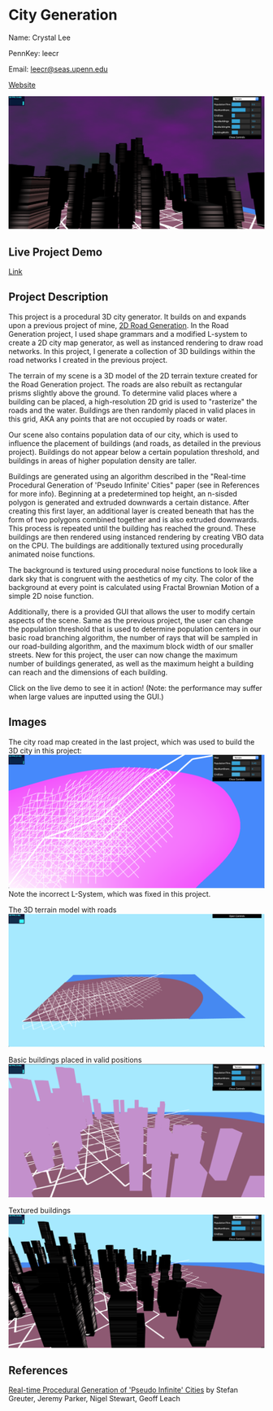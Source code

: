 # City Generation
Name: Crystal Lee

PennKey: leecr

Email: leecr@seas.upenn.edu

[Website](crystaljlee.com)

![](introimage.png)

## Live Project Demo
[Link](https://leecr97.github.io/city-generation/)

## Project Description
This project is a procedural 3D city generator. It builds on and expands upon a previous project of mine, [2D Road Generation](https://github.com/leecr97/road-generation). In the Road Generation project, I used shape grammars and a modified L-system to create a 2D city map generator, as well as instanced rendering to draw road networks. In this project, I generate a collection of 3D buildings within the road networks I created in the previous project.

The terrain of my scene is a 3D model of the 2D terrain texture created for the Road Generation project. The roads are also rebuilt as rectangular prisms slightly above the ground. To determine valid places where a building can be placed, a high-resolution 2D grid is used to "rasterize" the roads and the water. Buildings are then randomly placed in valid places in this grid, AKA any points that are not occupied by roads or water.

Our scene also contains population data of our city, which is used to influence the placement of buildings (and roads, as detailed in the previous project). Buildings do not appear below a certain population threshold, and buildings in areas of higher population density are taller.

Buildings are generated using an algorithm described in the "Real-time Procedural Generation of 'Pseudo Infinite' Cities" paper (see in References for more info). Beginning at a predetermined top height, an n-sisded polygon is generated and extruded downwards a certain distance. After creating this first layer, an additional layer is created beneath that has the form of two polygons combined together and is also extruded downwards. This process is repeated until the building has reached the ground. These buildings are then rendered using instanced rendering by creating VBO data on the CPU. The buildings are additionally textured using procedurally animated noise functions.

The background is textured using procedural noise functions to look like a dark sky that is congruent with the aesthetics of my city. The color of the background at every point is calculated using Fractal Brownian Motion of a simple 2D noise function.

Additionally, there is a provided GUI that allows the user to modify certain aspects of the scene. Same as the previous project, the user can change the population threshold that is used to determine population centers in our basic road branching algorithm, the number of rays that will be sampled in our road-building algorithm, and the maximum block width of our smaller streets. New for this project, the user can now change the maximum number of buildings generated, as well as the maximum height a building can reach and the dimensions of each building.

Click on the live demo to see it in action! (Note: the performance may suffer when large values are inputted using the GUI.)

## Images

The city road map created in the last project, which was used to build the 3D city in this project:
![](images/01.png)
Note the incorrect L-System, which was fixed in this project.

The 3D terrain model with roads
![](images/02.png)

Basic buildings placed in valid positions
![](images/03.png)

Textured buildings
![](images/04.png)

## References
[Real-time Procedural Generation of 'Pseudo Infinite' Cities](https://github.com/leecr97/city-generation/blob/master/procedural_infinite_cities.pdf) by Stefan Greuter, Jeremy Parker, Nigel Stewart, Geoff Leach